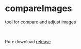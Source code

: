 # compareImages
 tool for compare and adjust images<br><br>
 
 <br>
Run: download <a href="https://github.com/no4ni/compareImages/raw/refs/heads/main/run/compareImages.exe">release</a>
